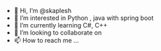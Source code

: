 - 👋 Hi, I’m @skaplesh
- 👀 I’m interested in Python , java with spring boot
- 🌱 I’m currently learning C#, C++
- 💞️ I’m looking to collaborate on 
- 📫 How to reach me ...

<!---
skaplesh/skaplesh is a ✨ special ✨ repository because its `README.md` (this file) appears on your GitHub profile.
You can click the Preview link to take a look at your changes.
--->
